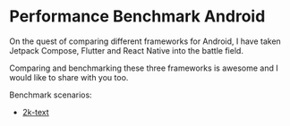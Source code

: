# Performance Benchmark Android

On the quest of comparing different frameworks for Android, I have taken Jetpack Compose, Flutter and React Native into the battle field.

Comparing and benchmarking these three frameworks is awesome and I would like to share with you too.

Benchmark scenarios:

- [2k-text](/2k-text/)

